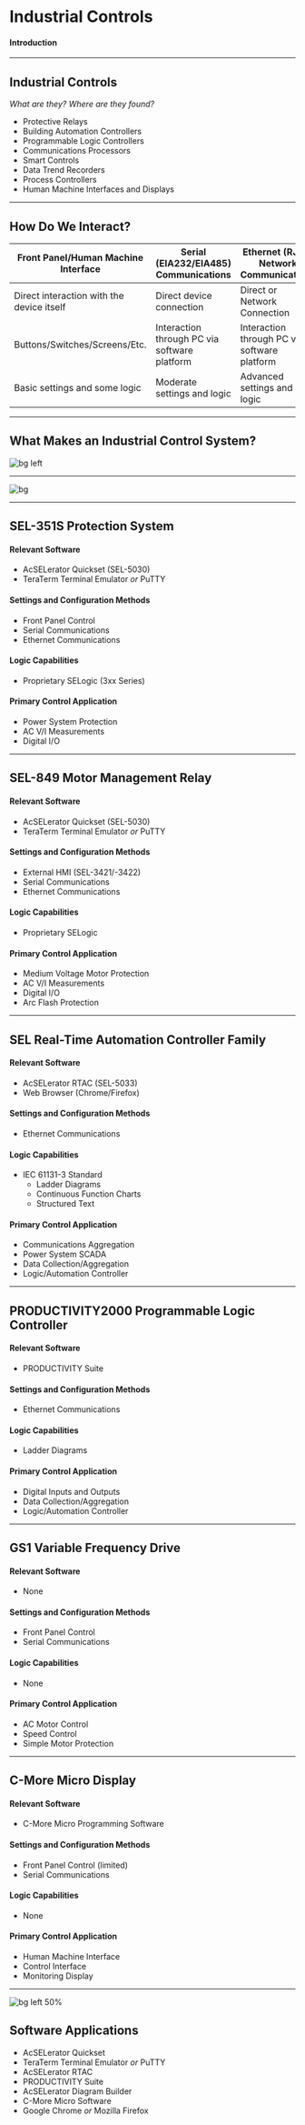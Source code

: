 <!-- _class: lead -->
# Industrial Controls
#### Introduction

---

## Industrial Controls
*What are they? Where are they found?*

* Protective Relays
* Building Automation Controllers
* Programmable Logic Controllers
* Communications Processors
* Smart Controls
* Data Trend Recorders
* Process Controllers
* Human Machine Interfaces and Displays

---

## How Do We Interact?

| Front Panel/Human Machine Interface       | Serial (EIA232/EIA485) Communications        | Ethernet (RJ45) Network Communications       |
|-------------------------------------------|----------------------------------------------|----------------------------------------------|
| Direct interaction with the device itself | Direct device connection                     | Direct or Network Connection                 |
| Buttons/Switches/Screens/Etc.             | Interaction through PC via software platform | Interaction through PC via software platform |
| Basic settings and some logic             | Moderate settings and logic                  | Advanced settings and logic                  |

---

## What Makes an Industrial Control System?

![bg left](https://picsum.photos/720?image=29)


---

![bg](https://upload.wikimedia.org/wikipedia/commons/1/10/Functional_levels_of_a_Distributed_Control_System.svg)

---

## SEL-351S Protection System

#### Relevant Software

* AcSELerator Quickset (SEL-5030)
* TeraTerm Terminal Emulator *or* PuTTY

#### Settings and Configuration Methods

* Front Panel Control
* Serial Communications
* Ethernet Communications

#### Logic Capabilities

* Proprietary SELogic (3xx Series)

#### Primary Control Application

* Power System Protection
* AC V/I Measurements
* Digital I/O

---

## SEL-849 Motor Management Relay

#### Relevant Software

* AcSELerator Quickset (SEL-5030)
* TeraTerm Terminal Emulator *or* PuTTY

#### Settings and Configuration Methods

* External HMI (SEL-3421/-3422)
* Serial Communications
* Ethernet Communications

#### Logic Capabilities

* Proprietary SELogic

#### Primary Control Application

* Medium Voltage Motor Protection
* AC V/I Measurements
* Digital I/O
* Arc Flash Protection

---

## SEL Real-Time Automation Controller Family

#### Relevant Software

* AcSELerator RTAC (SEL-5033)
* Web Browser (Chrome/Firefox)

#### Settings and Configuration Methods

* Ethernet Communications

#### Logic Capabilities

* IEC 61131-3 Standard
  * Ladder Diagrams
  * Continuous Function Charts
  * Structured Text

#### Primary Control Application

* Communications Aggregation
* Power System SCADA
* Data Collection/Aggregation
* Logic/Automation Controller

---

## PRODUCTIVITY2000 Programmable Logic Controller

#### Relevant Software

* PRODUCTIVITY Suite

#### Settings and Configuration Methods

* Ethernet Communications

#### Logic Capabilities

* Ladder Diagrams

#### Primary Control Application

* Digital Inputs and Outputs
* Data Collection/Aggregation
* Logic/Automation Controller

---

## GS1 Variable Frequency Drive

#### Relevant Software

* None

#### Settings and Configuration Methods

* Front Panel Control
* Serial Communications

#### Logic Capabilities

* None

#### Primary Control Application

* AC Motor Control
* Speed Control
* Simple Motor Protection

---

## C-More Micro Display

#### Relevant Software

* C-More Micro Programming Software

#### Settings and Configuration Methods

* Front Panel Control (limited)
* Serial Communications

#### Logic Capabilities

* None

#### Primary Control Application

* Human Machine Interface
* Control Interface
* Monitoring Display

---

![bg left 50%](https://www.uidaho.edu/-/media/UIdaho-Responsive/Images/brand-resource-center/visual-style-guide/logo-marks/ui-stacked-gold-black.svg?la=en&hash=0BE11BAD4978218EA8D394887FD8C0BB21AB4903)

## Software Applications

* AcSELerator Quickset
* TeraTerm Terminal Emulator *or* PuTTY
* AcSELerator RTAC
* PRODUCTIVITY Suite
* AcSELerator Diagram Builder
* C-More Micro Software
* Google Chrome *or* Mozilla Firefox